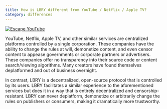 ```yaml
---
title: How is LBRY different from YouTube / Netflix / Apple TV?
category: differences
---
```


[![Escape YouTube](/img/escapeyoutube.jpg)](https://lbry.tv/@lbry:3f/escapeyoutube:8)

YouTube, Netflix, Apple TV, and other similar services are centralized platforms controlled by a single corporation. These companies have the ability to change the rules at will, demonetize content, and even censor content to appease governments or corporate partners or advertisers. These companies offer no transparency into their source code or content search/viewing algorithms. Many creators have found themselves deplatformed and out of business overnight.

In contrast, LBRY is a decentralized, open-source protocol that is controlled by its users. LBRY facilitates a similar experience to the aforementioned services but does it in a way that is entirely decentralized and censorship-resistant. LBRY can never deplatform, demonetize or arbitrarily change the rules on publishers or consumers, making it dramatically more trustworthy.
